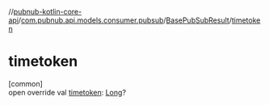 //[pubnub-kotlin-core-api](../../../index.md)/[com.pubnub.api.models.consumer.pubsub](../index.md)/[BasePubSubResult](index.md)/[timetoken](timetoken.md)

# timetoken

[common]\
open override val [timetoken](timetoken.md): [Long](https://kotlinlang.org/api/latest/jvm/stdlib/kotlin/-long/index.html)?
